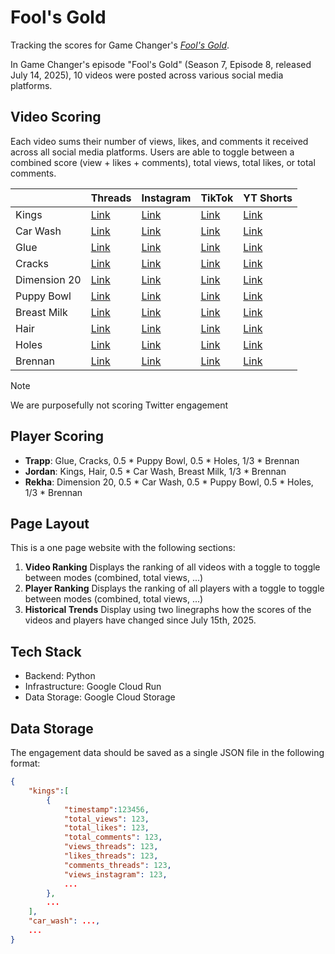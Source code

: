 # Fool's Gold

Tracking the scores for Game Changer's [*Fool's Gold*](https://www.dropout.tv/videos/fool-s-gold).

In Game Changer's episode "Fool's Gold" (Season 7, Episode 8, released July 14, 2025), 10 videos were posted across various social media platforms.

## Video Scoring

Each video sums their number of views, likes, and comments it received across all social media platforms. Users are able to toggle between a combined score (view + likes + comments), total views, total likes, or total comments.

|        | Threads | Instagram | TikTok | YT Shorts |
| ---- | --- | --- | --- | --- |
| Kings | [Link](https://www.threads.com/@gamechangershow/post/DMGy2goOQSR) | [Link](https://www.instagram.com/gamechangershow/reel/DMGy8RuNDqI/) | [Link](https://www.tiktok.com/@gamechangershow/video/7527078952171523341) | [Link](https://www.youtube.com/shorts/UjHk90dxX20) |
| Car Wash | [Link](https://www.threads.com/@gamechangershow/post/DMG0NabtH7O) | [Link](https://www.instagram.com/gamechangershow/reel/DMG0OcPpSQO/) | [Link](https://www.tiktok.com/@gamechangershow/video/7527082014449716494) | [Link](https://www.youtube.com/shorts/HD5pyGbO_Is) |
| Glue | [Link](https://www.threads.com/@gamechangershow/post/DMG0j6qCAjE) | [Link](https://www.instagram.com/gamechangershow/reel/DMG0jk2tbeR/) | [Link](https://www.tiktok.com/@gamechangershow/video/7527082801120677133) | [Link](https://www.youtube.com/shorts/gMpx4A2lRTE) |
| Cracks | [Link](https://www.threads.com/@gamechangershow/post/DMG1A9LKqlQ) | [Link](https://www.instagram.com/gamechangershow/reel/DMG1BIPM41Z/) | [Link](https://www.tiktok.com/@gamechangershow/video/7527083827689229582) | [Link](https://www.youtube.com/shorts/1lnl0jYln8s) |
| Dimension 20 | [Link](https://www.threads.com/@gamechangershow/post/DMG1HnRz9CN) | [Link](https://www.instagram.com/gamechangershow/reel/DMGzkMNNMXg/) | [Link](https://www.tiktok.com/@gamechangershow/video/7527080453610704183) | [Link](https://www.youtube.com/shorts/5feqZBLXrMg) |
| Puppy Bowl | [Link](https://www.threads.com/@gamechangershow/post/DMG1eOyqxs2) | [Link](https://www.instagram.com/gamechangershow/reel/DMG1d62Mhmf/) | [Link](https://www.tiktok.com/@gamechangershow/video/7527084871580142861) | [Link](https://www.youtube.com/shorts/aagwlycxv_k) |
| Breast Milk | [Link](https://www.threads.com/@gamechangershow/post/DMG10FKBp3C) | [Link](https://www.instagram.com/gamechangershow/reel/DMG11avO8qa/) | [Link](https://www.tiktok.com/@gamechangershow/video/7527085610322890039) | [Link](https://www.youtube.com/shorts/nfwmaVlp_hY) |
| Hair | [Link](https://www.threads.com/@gamechangershow/post/DMG2C-6PSo4) | [Link](https://www.instagram.com/gamechangershow/reel/DMG2ELMvZdg/) | [Link](https://www.tiktok.com/@gamechangershow/video/7527086113614318862) | [Link](https://www.youtube.com/shorts/wQVIfuNIc9I) |
| Holes | [Link](https://www.threads.com/@gamechangershow/post/DMG2RwdtsH3) | [Link](https://www.instagram.com/gamechangershow/reel/DMG2SXRMojo/) | [Link](https://www.tiktok.com/@gamechangershow/video/7527086642415422734) | [Link](https://www.youtube.com/shorts/Wm8SMsmWCts) |
| Brennan | [Link](https://www.threads.com/@gamechangershow/post/DMG22Q7B_IV) | [Link](https://www.instagram.com/gamechangershow/reel/DMG24Zjyg1j/) | [Link](https://www.tiktok.com/@gamechangershow/video/7527087942339267895) | [Link](https://www.youtube.com/shorts/oO4kgmYivoQ) |

> [!NOTE]
> We are purposefully not scoring Twitter engagement

## Player Scoring

- **Trapp**: Glue, Cracks, 0.5 * Puppy Bowl, 0.5 * Holes, 1/3 * Brennan
- **Jordan**: Kings, Hair, 0.5 * Car Wash, Breast Milk, 1/3 * Brennan
- **Rekha**: Dimension 20, 0.5 * Car Wash, 0.5 * Puppy Bowl, 0.5 * Holes, 1/3 * Brennan

## Page Layout

This is a one page website with the following sections:

1. **Video Ranking**
    Displays the ranking of all videos with a toggle to toggle between modes (combined, total views, ...)
2. **Player Ranking**
    Displays the ranking of all players with a toggle to toggle between modes (combined, total views, ...)
3. **Historical Trends**
    Display using two linegraphs how the scores of the videos and players have changed since July 15th, 2025.

## Tech Stack

- Backend: Python
- Infrastructure: Google Cloud Run
- Data Storage: Google Cloud Storage

## Data Storage

The engagement data should be saved as a single JSON file in the following format:

```json
{
    "kings":[
        {
            "timestamp":123456,
            "total_views": 123,
            "total_likes": 123,
            "total_comments": 123,
            "views_threads": 123,
            "likes_threads": 123,
            "comments_threads": 123,
            "views_instagram": 123,
            ...
        },
        ...
    ],
    "car_wash": ...,
    ...
}
```